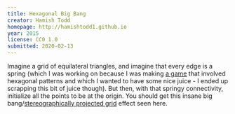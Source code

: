 ```yaml
---
title: Hexagonal Big Bang
creator: Hamish Todd
homepage: http://hamishtodd1.github.io
year: 2015
license: CC0 1.0
submitted: 2020-02-13
---
```


Imagine a grid of equilateral triangles, and imagine that every edge is a spring (which I was working on because I was making [a game](http://viruspatterns.com) that involved hexagonal patterns and which I wanted to have some nice juice - I ended up scrapping this bit of juice though). But then, with that springy connectivity, initialize all the points to be at the origin. You should get this insane big bang/[stereographically projected grid](https://www.youtube.com/watch?v=VX-0Laeczgk) effect seen here.
